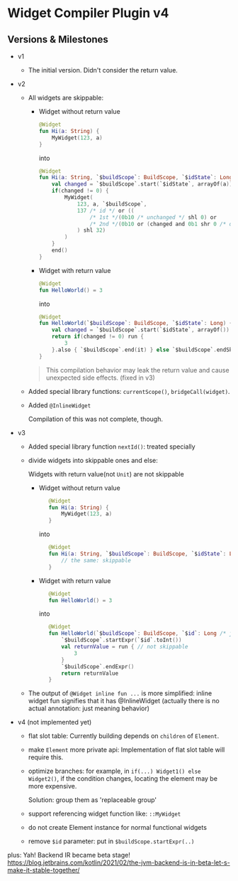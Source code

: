 # Widget Compiler Plugin v4


## Versions & Milestones
* v1  
  - The initial version. Didn't consider the return value.
  
* v2  
  - All widgets are skippable:
    
    - Widget without return value
      ```kotlin
      @Widget
      fun Hi(a: String) {
          MyWidget(123, a)
      }
      ```
      into
      ```kotlin
      @Widget
      fun Hi(a: String, `$buildScope`: BuildScope, `$idState`: Long) {
          val changed = `$buildScope`.start(`$idState`, arrayOf(a))
          if(changed != 0) {
              MyWidget(
                  123, a, `$buildScope`,
                  137 /* id */ or ((
                      /* 1st */(0b10 /* unchanged */ shl 0) or
                      /* 2nd */(0b10 or (changed and 0b1 shr 0 /* delegate state from a */) shl 1)
                  ) shl 32)
              )
          }
          end()
      }
      ```
    
    - Widget with return value
      ```kotlin
      @Widget
      fun HelloWorld() = 3
      ```
      into
      ```kotlin
      @Widget
      fun HelloWorld(`$buildScope`: BuildScope, `$idState`: Long) {
          val changed = `$buildScope`.start(`$idState`, arrayOf())
          return if(changed != 0) run {
              3
          }.also { `$buildScope`.end(it) } else `$buildScope`.endSkip()
      }
      ```
    > This compilation behavior may leak the return value and cause unexpected side effects.
      (fixed in v3)
  
  - Added special library functions: `currentScope()`, `bridgeCall(widget)`.
  
  - Added `@InlineWidget`
    
    Compilation of this was not complete, though.
  
  
  
* v3
  - Added special library function `nextId()`: treated specially
  - divide widgets into skippable ones and else:
    
    Widgets with return value(not `Unit`) are not skippable
    
    - Widget without return value
      ```kotlin
         @Widget
         fun Hi(a: String) {
             MyWidget(123, a)
         }
      ```
      into
      ```kotlin
         @Widget
         fun Hi(a: String, `$buildScope`: BuildScope, `$idState`: Long) {
             // the same: skippable
         }
       ```
    
    - Widget with return value
      ```kotlin
         @Widget
         fun HelloWorld() = 3
      ```
      into
      ```kotlin
         @Widget
         fun HelloWorld(`$buildScope`: BuildScope, `$id`: Long /* just for compatibility reason: 32 bits are discarded */) {
             `$buildScope`.startExpr(`$id`.toInt())
             val returnValue = run { // not skippable
                 3
             }
             `$buildScope`.endExpr()
             return returnValue
         }
      ```
  
  - The output of `@Widget inline fun ...` is more simplified:
    inline widget fun signifies that it has @InlineWidget
    (actually there is no actual annotation: just meaning behavior)
  
* v4 (not implemented yet)
	- flat slot table: Currently building depends on `children` of `Element`.
	- make `Element` more private api: Implementation of flat slot table will require this.
	- optimize branches: for example, in `if(...) Widget1() else Widget2()`, if the condition changes, locating the
	  element may be more expensive.

	  Solution: group them as 'replaceable group'
	- support referencing widget function like: `::MyWidget`
	- do not create Element instance for normal functional widgets
	- remove `$id` parameter: put in `$buildScope.startExpr(..)`

plus: Yah! Backend IR became beta stage!  
https://blog.jetbrains.com/kotlin/2021/02/the-jvm-backend-is-in-beta-let-s-make-it-stable-together/
